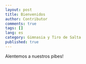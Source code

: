 ```yaml
---
layout: post
title: Bienvenidos
author: Contributor
comments: true
tags: []
lang: es
category: Gimnasia y Tiro de Salta
published: true
---
```


Alentemos a nuestros pibes!
